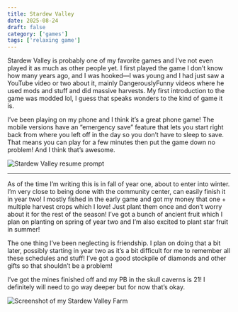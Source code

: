 ```yaml
---
title: Stardew Valley
date: 2025-08-24
draft: false
category: ['games']
tags: ['relaxing game']
---
```


Stardew Valley is probably one of my favorite games and I’ve not even played it as much as other people yet. I first played the game I don’t know how many years ago, and I was hooked—I was young and I had just saw a YouTube video or two about it, mainly DangerouslyFunny videos where he used mods and stuff and did massive harvests. My first introduction to the game was modded lol, I guess that speaks wonders to the kind of game it is.

I’ve been playing on my phone and I think it’s a great phone game! The mobile versions have an “emergency save” feature that lets you start right back from where you left off in the day so you don’t have to sleep to save. That means you can play for a few minutes then put the game down no problem! And I think that’s awesome. 

![Stardew Valley resume prompt](/images/Previously_left_off_stardew.png)

---

As of the time I’m writing this is in fall of year one, about to enter into winter. I’m very close to being done with the community center, can easily finish it in year two! I mostly fished in the early game and got my money that one + multiple harvest crops which I love! Just plant them once and don’t worry about it for the rest of the season! I’ve got a bunch of ancient fruit which I plan on planting on spring of year two and I’m also excited to plant star fruit in summer!

The one thing I’ve been neglecting is friendship. I plan on doing that a bit later, possibly starting in year two as it’s a bit difficult for me to remember all these schedules and stuff! I’ve got a good stockpile of diamonds and other gifts so that shouldn’t be a problem!

I’ve got the mines finished off and my PB in the skull caverns is 21! I definitely will need to go way deeper but for now that’s okay.

![Screenshot of my Stardew Valley Farm](/images/Stardew_valley_farm_screenshot.jpeg)


